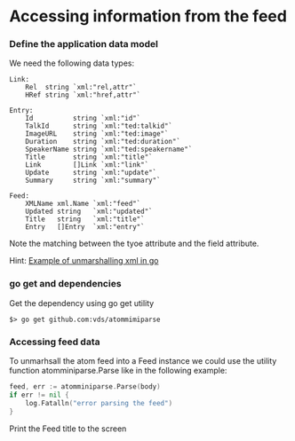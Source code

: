 # Accessing information from the feed

### Define the application data model
We need the following data types:

```
Link:
	Rel  string `xml:"rel,attr"`
	HRef string `xml:"href,attr"`

Entry:
	Id          string `xml:"id"`
	TalkId      string `xml:"ted:talkid"`
	ImageURL    string `xml:"ted:image"`
	Duration    string `xml:"ted:duration"`
	SpeakerName string `xml:"ted:speakername"`
	Title       string `xml:"title"`
	Link        []Link `xml:"link"`
	Update      string `xml:"update"`
	Summary     string `xml:"summary"`

Feed:
	XMLName xml.Name `xml:"feed"`
	Updated string   `xml:"updated"`
	Title   string   `xml:"title"`
	Entry   []Entry  `xml:"entry"`
```

Note the matching between the tyoe attribute and the field attribute.

Hint: [Example of unmarshalling xml in go](https://golang.org/pkg/encoding/xml/#example_Unmarshal)

### go get and dependencies
Get the dependency using go get utility

    $> go get github.com:vds/atommimiparse

### Accessing feed data
To unmarhsall the atom feed into a Feed instance we could 
use the utility function atomminiparse.Parse like in the following example:

```go	
feed, err := atomminiparse.Parse(body)
if err != nil {
    log.Fatalln("error parsing the feed")
}
```

Print the Feed title to the screen
